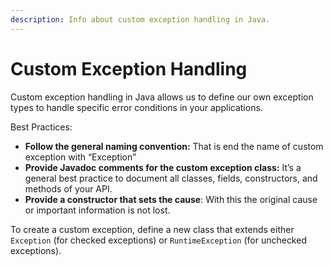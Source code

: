 ```yaml
---
description: Info about custom exception handling in Java.
---
```


# Custom Exception Handling

Custom exception handling in Java allows us to define our own exception types to handle specific error conditions in your applications.&#x20;

Best Practices:

* **Follow the general naming convention:** That is end the name of custom exception with “Exception”&#x20;
* **Provide Javadoc comments for the custom exception class:** It’s a general best practice to document all classes, fields, constructors, and methods of your API.
* **Provide a constructor that sets the cause**: With this the original cause or important information is not lost.

To create a custom exception, define a new class that extends either `Exception` (for checked exceptions) or `RuntimeException` (for unchecked exceptions).
